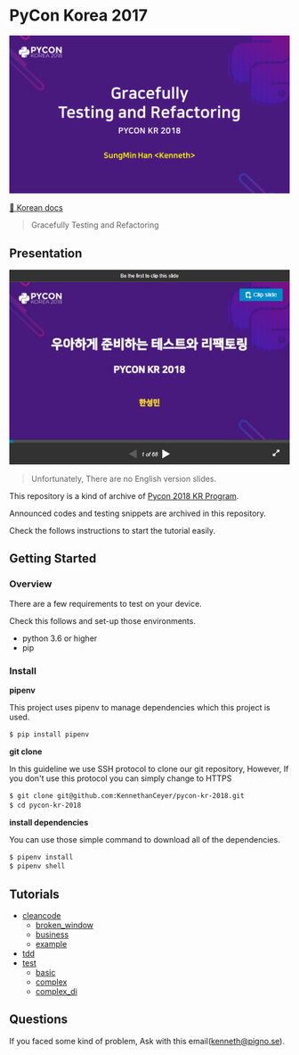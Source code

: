 # PyCon Korea 2017

![pycon2018 kr](./docs/images/presentation_cover_en.png)

[:page_facing_up: Korean docs](i18n/KR.md)

> Gracefully Testing and Refactoring

## Presentation

[![Slideshare cover](./docs/images/presentation.png)](https://www.slideshare.net/KennethCeyer/pycon-korea-2018-109833085/KennethCeyer/pycon-korea-2018-109833085)

> Unfortunately, There are no English version slides.

This repository is a kind of archive of [Pycon 2018 KR Program](https://www.pycon.kr/2018/program/24).

Announced codes and testing snippets are archived in this repository.

Check the follows instructions to start the tutorial easily.

## Getting Started

### Overview

There are a few requirements to test on your device.

Check this follows and set-up those environments.

- python 3.6 or higher
- pip

### Install

**pipenv**

This project uses pipenv to manage dependencies which this project is used.

```bash
$ pip install pipenv
```

**git clone**

In this guideline we use SSH protocol to clone our git repository, However, If you don't use this protocol you can simply change to HTTPS

```bash
$ git clone git@github.com:KennethanCeyer/pycon-kr-2018.git
$ cd pycon-kr-2018
```

**install dependencies**

You can use those simple command to download all of the dependencies.

```bash
$ pipenv install
$ pipenv shell
```

## Tutorials

- [cleancode](./src/cleancode)
    - [broken_window](./src/cleancode/broken_window)
    - [business](./src/cleancode/business)
    - [example](./src/cleancode/example)
- [tdd](./src/tdd)
- [test](./src/test)
    - [basic](./src/test/basic)
    - [complex](./src/test/complex)
    - [complex_di](./src/test/complex_di)

## Questions

If you faced some kind of problem, Ask with this email([kenneth@pigno.se](mailto://kenneth@pigno.se)).